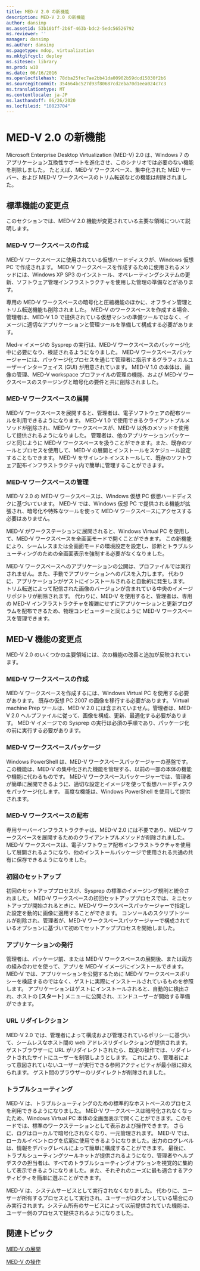 ```yaml
---
title: MED-V 2.0 の新機能
description: MED-V 2.0 の新機能
author: dansimp
ms.assetid: 53b10bff-2b6f-463b-bdc2-5edc56526792
ms.reviewer: ''
manager: dansimp
ms.author: dansimp
ms.pagetype: mdop, virtualization
ms.mktglfcycl: deploy
ms.sitesec: library
ms.prod: w10
ms.date: 06/16/2016
ms.openlocfilehash: 78dba25fec7ae2bb41da00902b59dcd15030f2b6
ms.sourcegitcommit: 354664bc527d93f80687cd2eba70d1eea024c7c3
ms.translationtype: MT
ms.contentlocale: ja-JP
ms.lasthandoff: 06/26/2020
ms.locfileid: "10823704"
---
```

# MED-V 2.0 の新機能


Microsoft Enterprise Desktop Virtualization (MED-V) 2.0 は、Windows 7 のアプリケーション互換性サポートを進化させ、このシナリオでは必要のない機能を削除しました。 たとえば、MED-V ワークスペース、集中化された MED サーバー、および MED-V ワークスペースのトリム転送などの機能は削除されました。

## 標準機能の変更点


このセクションでは、MED-V 2.0 機能が変更されている主要な領域について説明します。

### MED-V ワークスペースの作成

MED-V ワークスペースに使用されている仮想ハードディスクが、Windows 仮想 PC で作成されます。 MED-V ワークスペースを作成するために使用されるメソッドには、Windows XP SP3 のインストール、オペレーティングシステムの更新、ソフトウェア管理インフラストラクチャを使用した管理の準備などがあります。

専用の MED-V ワークスペースの暗号化と圧縮機能のほかに、オフライン管理とトリム転送機能も削除されました。 MED-V のワークスペースを作成する場合、管理者は、MED-V 1.0 で提供されている仮想マシンの準備ツールではなく、イメージに適切なアプリケーションと管理ツールを準備して構成する必要があります。

Med-v イメージの Sysprep の実行は、MED-V ワークスペースのパッケージ化中に必要になり、検証されるようになりました。 MED-V ワークスペースパッケージャーには、パッケージ化プロセスを通じて管理者に指示するグラフィカルユーザーインターフェイス (GUI) が用意されています。 MED-V 1.0 の本体は、画像の管理、MED-V workspace プロファイルの管理の機能、および MED-V ワークスペースのステージングと暗号化の要件と共に削除されました。

### MED-V ワークスペースの展開

MED-V ワークスペースを展開すると、管理者は、電子ソフトウェアの配布ツールを利用できるようになります。 MED-V 1.0 で使用できるクライアントプルメソッドが削除され、MED-V ワークスペースが、MED-V 以外のメソッドを使用して提供されるようになりました。 管理者は、他のアプリケーションパッケージと同じように MED-V ワークスペースを扱うことができます。また、既存のツールとプロセスを使用して、MED-V の展開とインストールをスケジュール設定することもできます。 MED-V をサイレントインストールして、既存のソフトウェア配布インフラストラクチャ内で簡単に管理することができます。

### MED-V ワークスペースの管理

MED-V 2.0 の MED-V ワークスペースは、Windows 仮想 PC 仮想ハードディスクに基づいています。 MED-V では、Windows 仮想 PC で提供される機能が拡張され、暗号化や特殊なツールを使って MED-V ワークスペースにアクセスする必要はありません。

MED-V がワークステーションに展開されると、Windows Virtual PC を使用して、MED-V ワークスペースを全画面モードで開くことができます。 この新機能により、シームレスまたは全画面モードの環境設定を設定し、診断とトラブルシューティングのための全画面表示を強制する必要がなくなりました。

MED-V ワークスペースへのアプリケーションの公開は、プロファイルでは実行されません。また、手動でアプリケーションへのパスを入力します。 代わりに、アプリケーションがゲストにインストールされると自動的に発生します。 トリム転送によって配信された画像のバージョンが含まれている中央のイメージリポジトリが削除されます。 代わりに、MED-V を使用すると、管理者は、専用の MED-V インフラストラクチャを複雑にせずにアプリケーションと更新プログラムを配布できるため、物理コンピューターと同じように MED-V ワークスペースを管理できます。

## MED-V 機能の変更点


MED-V 2.0 のいくつかの主要領域には、次の機能の改善と追加が反映されています。

### MED-V ワークスペースの作成

MED-V ワークスペースを作成するには、Windows Virtual PC を使用する必要があります。 既存の仮想 PC 2007 の画像を移行する必要があります。 Virtual machine Prep ツールは、MED-V 2.0 には含まれていません。管理者は、MED-V 2.0 ヘルプファイルに従って、画像を構成、更新、最適化する必要があります。 MED-V イメージでの Sysprep の実行は必須の手順であり、パッケージ化の前に実行する必要があります。

### MED-V ワークスペースパッケージ

Windows PowerShell は、MED-V ワークスペースパッケージャーの基盤です。 この機能は、MED-V の集中化された機能を管理する、以前の一部の本体の機能や機能に代わるものです。 MED-V ワークスペースパッケージャーでは、管理者が簡単に展開できるように、適切な設定とイメージを使って仮想ハードディスクをパッケージ化します。 高度な機能は、Windows PowerShell を使用して提供されます。

### MED-V ワークスペースの配布

専用サーバーインフラストラクチャは、MED-V 2.0 には不要であり、MED-V ワークスペースを展開するためのクライアントプルメソッドが削除されました。 MED-V ワークスペースは、電子ソフトウェア配布インフラストラクチャを使用して展開されるようになり、他のインストールパッケージで使用される共通の共有に保存できるようになりました。

### 初回のセットアップ

初回のセットアッププロセスが、Sysprep の標準のイメージング規則と統合されました。 MED-V ワークスペースの初回セットアッププロセスでは、ミニセットアップが開始されるときに、MED-V ワークスペースパッケージャーで指定した設定を動的に画像に適用することができます。 コンソールのスクリプトツールが削除され、管理者が、MED-V ワークスペースパッケージャーで構成されているオプションに基づいて初めてセットアッププロセスを開始しました。

### アプリケーションの発行

管理者は、パッケージ前、または MED-V ワークスペースの展開後、または両方の組み合わせを使って、アプリを MED-V イメージにインストールできます。 MED-V では、アプリケーションを公開するために MED-V ワークスペースポリシーを検証するのではなく、ゲストに実際にインストールされているものを参照します。 アプリケーションはゲストにインストールされると、自動的に検出され、ホストの [**スタート**] メニューに公開され、エンドユーザーが開始する準備ができます。

### URL リダイレクション

MED-V 2.0 では、管理者によって構成および管理されているポリシーに基づいて、シームレスなホスト間の web アドレスリダイレクションが提供されます。 ゲストブラウザーに URL がリダイレクトされたら、既定の操作では、リダイレクトされたサイトにユーザーを制限しようとします。 これにより、管理者によって意図されていないユーザーが実行できる参照アクティビティが最小限に抑えられます。 ゲスト間のブラウザーのリダイレクトが削除されました。

### トラブルシューティング

MED-V は、トラブルシューティングのための標準的なホストベースのプロセスを利用できるようになりました。 MED-V ワークスペースは暗号化されなくなったため、Windows Virtual PC 本体の全画面表示で開くことができます。このモードでは、標準のワークステーションとして表示および操作できます。 さらに、ログはローカルで暗号化されなくなり、一元管理されます。 MED-V では、ローカルイベントログを広範に使用できるようになりました。出力のログレベルは、情報をデバッグレベルによって簡単に構成することができます。 最後に、トラブルシューティングツールキットが提供されるようになり、管理者やヘルプデスクの担当者は、すべてのトラブルシューティングオプションを視覚的に集約して表示できるようになりました。また、それぞれのニーズに最も適合するアクティビティを簡単に選ぶことができます。

MED-V は、システムサービスとして実行されなくなりました。 代わりに、ユーザーが所有するプロセスとして実行され、ユーザーがログオンしている場合にのみ実行されます。システム所有のサービスによって以前提供されていた機能は、ユーザー側のプロセスで提供されるようになりました。

## 関連トピック


[MED-V の展開](deployment-of-med-v.md)

[MED-V の操作](operations-for-med-v.md)

 

 





